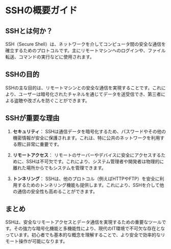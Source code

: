 # SSHの概要ガイド

## SSHとは何か？

SSH（Secure Shell）は、ネットワークを介してコンピュータ間の安全な通信を確立するためのプロトコルです。主にリモートマシンへのログインや、ファイル転送、コマンドの実行などに使用されます。

## SSHの目的

SSHの主な目的は、リモートマシンとの安全な通信を実現することです。これにより、ユーザーは暗号化されたチャネルを通じてデータを送受信でき、第三者による盗聴や改ざんを防ぐことができます。

## SSHが重要な理由

1. **セキュリティ**：
   SSHは通信データを暗号化するため、パスワードやその他の機密情報が安全に保護されます。これは、特に公共のネットワークを利用する際に非常に重要です。

2. **リモートアクセス**：
   リモートのサーバーやデバイスに安全にアクセスするために、SSHは不可欠です。これにより、システム管理者や開発者は物理的に離れた場所からでもシステムを管理できます。

3. **トンネリング**：
   SSHは、他のプロトコル（例えばHTTPやFTP）を安全に利用するためのトンネリング機能も提供します。これにより、SSHを介して他の通信の安全性も高めることができます。

## まとめ

SSHは、安全なリモートアクセスとデータ通信を実現するための重要なツールです。その強力な暗号化機能と多機能性により、現代のIT環境で不可欠な存在となっています。初心者でも基本的な概念を理解することで、より安全で効率的なリモート操作が可能になります。